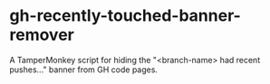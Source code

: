 # gh-recently-touched-banner-remover
A TamperMonkey script for hiding the "&lt;branch-name> had recent pushes..." banner from GH code pages. 
